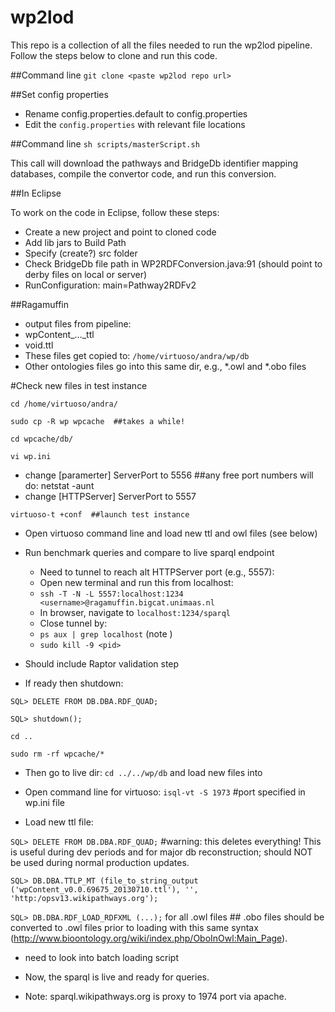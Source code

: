 wp2lod
=========

This repo is a collection of all the files needed to run the wp2lod pipeline. Follow the steps below to clone and run this code.

##Command line
```git clone <paste wp2lod repo url>```

##Set config properties
* Rename config.properties.default to config.properties
* Edit the ```config.properties``` with relevant file locations

##Command line
```sh scripts/masterScript.sh```

This call will download the pathways and BridgeDb identifier mapping databases, compile the convertor code,
and run this conversion.

##In Eclipse

To work on the code in Eclipse, follow these steps:

* Create a new project and point to cloned code
* Add lib jars to Build Path
* Specify (create?) src folder
* Check BridgeDb file path in WP2RDFConversion.java:91 (should point to derby files on local or server)
* RunConfiguration: main=Pathway2RDFv2

##Ragamuffin
* output files from pipeline:
 * wpContent_…_ttl
 * void.ttl
* These files get copied to:
```/home/virtuoso/andra/wp/db```
* Other ontologies files go into this same dir, e.g., *.owl and *.obo files

#Check new files in test instance

```cd /home/virtuoso/andra/```

```sudo cp -R wp wpcache  ##takes a while!```

```cd wpcache/db/```

```vi wp.ini```

* change [paramerter] ServerPort to 5556  ##any free port numbers will do: netstat -aunt
* change [HTTPServer] ServerPort to 5557

```virtuoso-t +conf  ##launch test instance```

* Open virtuoso command line and load new ttl and owl files (see below)
* Run benchmark queries and compare to live sparql endpoint
  * Need to tunnel to reach alt HTTPServer port (e.g., 5557):
   * 	Open new terminal and run this from localhost:
   * 	```ssh -T -N -L 5557:localhost:1234 <username>@ragamuffin.bigcat.unimaas.nl```
   * 	In browser, navigate to ```localhost:1234/sparql```
  * Close tunnel by:
   * 	```ps aux | grep localhost``` (note <pid>)
   * 	```sudo kill -9 <pid>```
* Should include Raptor validation step

* If ready then shutdown:

```SQL> DELETE FROM DB.DBA.RDF_QUAD;```

```SQL> shutdown();```

```cd ..```

```sudo rm -rf wpcache/*```

* Then go to live dir:
```cd ../../wp/db``` and load new files into

* Open command line for virtuoso:
```isql-vt -S 1973```  #port specified in wp.ini file

* Load new ttl file:

```SQL> DELETE FROM DB.DBA.RDF_QUAD;```  #warning: this deletes everything! This is useful during dev periods and for major db reconstruction; should NOT be used during normal production updates.

```SQL> DB.DBA.TTLP_MT (file_to_string_output ('wpContent_v0.0.69675_20130710.ttl'), '', 'http:/opsv13.wikipathways.org');```

```SQL> DB.DBA.RDF_LOAD_RDFXML (...);``` for all .owl files ## .obo files should be converted to .owl files prior to loading with this same syntax (http://www.bioontology.org/wiki/index.php/OboInOwl:Main_Page). 

* need to look into batch loading script

* Now, the sparql is live and ready for queries. 
* Note: sparql.wikipathways.org is proxy to 1974 port via apache.


